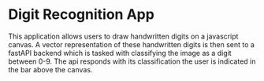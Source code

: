 # Digit Recognition App

This application allows users to draw handwritten digits on a javascript canvas. A vector representation of these handwritten digits is then sent to a fastAPI backend which is tasked with classifying the image as a digit between 0-9. The api responds with its classification the user is indicated in the bar above the canvas.
